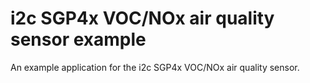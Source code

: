 i2c SGP4x VOC/NOx air quality sensor example
============================================

An example application for the i2c SGP4x VOC/NOx air quality sensor.
